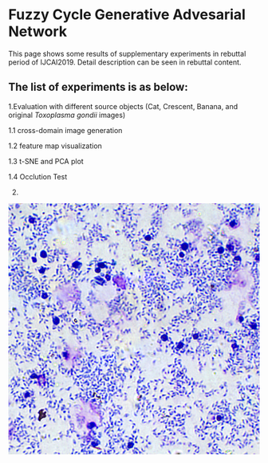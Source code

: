 # Fuzzy Cycle Generative Advesarial Network
This page shows some results of supplementary experiments in rebuttal period of IJCAI2019. Detail description can be seen in rebuttal content.

## The list of experiments is as below:
1.Evaluation with different source objects (Cat, Crescent, Banana, and original *Toxoplasma gondii* images)

  1.1 cross-domain image generation

  1.2 feature map visualization
  
  1.3 t-SNE and PCA plot
  
  1.4 Occlution Test
  
2.
![Image text](https://github.com/fcgan/Rebuttal/blob/master/6.png)
